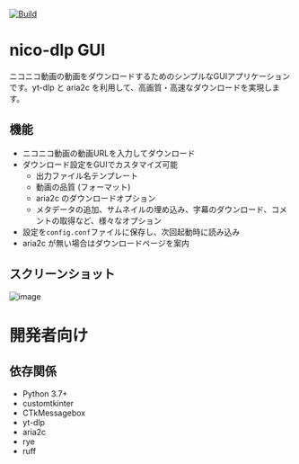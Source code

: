 [![Build](https://github.com/darallium/niconico-download/actions/workflows/build.yaml/badge.svg)](https://github.com/darallium/niconico-download/actions/workflows/build.yaml)

# nico-dlp GUI

ニコニコ動画の動画をダウンロードするためのシンプルなGUIアプリケーションです。yt-dlp と aria2c を利用して、高画質・高速なダウンロードを実現します。

## 機能

* ニコニコ動画の動画URLを入力してダウンロード
* ダウンロード設定をGUIでカスタマイズ可能
    * 出力ファイル名テンプレート
    * 動画の品質 (フォーマット)
    * aria2c のダウンロードオプション
    * メタデータの追加、サムネイルの埋め込み、字幕のダウンロード、コメントの取得など、様々なオプション
* 設定を`config.conf`ファイルに保存し、次回起動時に読み込み
* aria2c が無い場合はダウンロードページを案内

## スクリーンショット

![image](https://i.imgur.com/jUZxejh.png)



# 開発者向け

## 依存関係

* Python 3.7+
* customtkinter
* CTkMessagebox
* yt-dlp
* aria2c
* rye
* ruff

